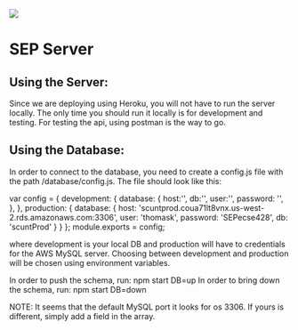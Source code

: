 <img src="https://travis-ci.com/tardycorgi9917/SEP-Project.svg?token=TPN2WPqMVXQd5t44ti9z&branch=master" />

# SEP Server

## Using the Server:
Since we are deploying using Heroku, you will not have to run the server locally. The only time you should run it locally is for development and testing. For testing the api, using postman is the way to go.

## Using the Database:
In order to connect to the database, you need to create a config.js file with the path /database/config.js. The file should look like this:

var config = {
    development: {
        database: {
            host:'',
            db:'',
            user:'',
            password: '',
        },
    },
    production: {
        database: {
            host: 'scuntprod.coua71lt8vnx.us-west-2.rds.amazonaws.com:3306',
            user: 'thomask',
            password: 'SEPecse428',
            db:    'scuntProd'
        }
    }
};
module.exports = config;


where development is your local DB and production will have to credentials for the AWS MySQL server. 
Choosing between development and production will be chosen using environment variables.

In order to push the schema, run:  npm start DB=up
In order to bring down the schema, run:  npm start DB=down

NOTE: It seems that the default MySQL port it looks for os 3306. If yours is different, simply add a field in the array.